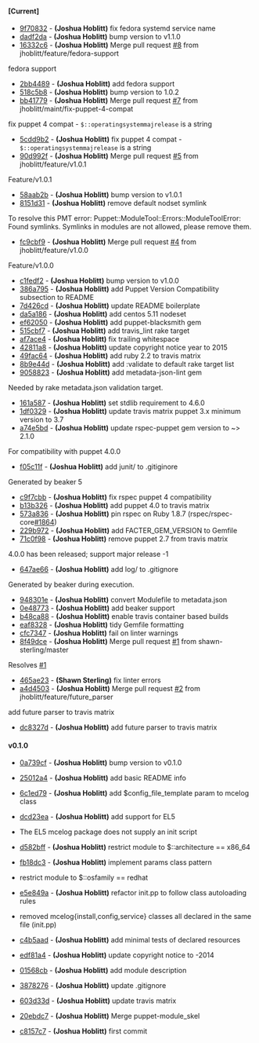 
#### [Current]
 * [9f70832](../../commit/9f70832) - __(Joshua Hoblitt)__ fix fedora systemd service name
 * [dadf2da](../../commit/dadf2da) - __(Joshua Hoblitt)__ bump version to v1.1.0
 * [16332c6](../../commit/16332c6) - __(Joshua Hoblitt)__ Merge pull request [#8](../../issues/8) from jhoblitt/feature/fedora-support

fedora support
 * [2bb4489](../../commit/2bb4489) - __(Joshua Hoblitt)__ add fedora support
 * [518c5b8](../../commit/518c5b8) - __(Joshua Hoblitt)__ bump version to 1.0.2
 * [bb41779](../../commit/bb41779) - __(Joshua Hoblitt)__ Merge pull request [#7](../../issues/7) from jhoblitt/maint/fix-puppet-4-compat

fix puppet 4 compat - `$::operatingsystemmajrelease` is a string
 * [5cdd9b2](../../commit/5cdd9b2) - __(Joshua Hoblitt)__ fix puppet 4 compat - `$::operatingsystemmajrelease` is a string
 * [90d992f](../../commit/90d992f) - __(Joshua Hoblitt)__ Merge pull request [#5](../../issues/5) from jhoblitt/feature/v1.0.1

Feature/v1.0.1
 * [58aab2b](../../commit/58aab2b) - __(Joshua Hoblitt)__ bump version to v1.0.1
 * [8151d31](../../commit/8151d31) - __(Joshua Hoblitt)__ remove default nodset symlink

To resolve this PMT error:
    Puppet::ModuleTool::Errors::ModuleToolError: Found symlinks. Symlinks in modules are not allowed, please remove them.

 * [fc9cbf9](../../commit/fc9cbf9) - __(Joshua Hoblitt)__ Merge pull request [#4](../../issues/4) from jhoblitt/feature/v1.0.0

Feature/v1.0.0
 * [c1fedf2](../../commit/c1fedf2) - __(Joshua Hoblitt)__ bump version to v1.0.0
 * [386a795](../../commit/386a795) - __(Joshua Hoblitt)__ add Puppet Version Compatibility subsection to README
 * [7d426cd](../../commit/7d426cd) - __(Joshua Hoblitt)__ update README boilerplate
 * [da5a186](../../commit/da5a186) - __(Joshua Hoblitt)__ add centos 5.11 nodeset
 * [ef62050](../../commit/ef62050) - __(Joshua Hoblitt)__ add puppet-blacksmith gem
 * [515cbf7](../../commit/515cbf7) - __(Joshua Hoblitt)__ add travis_lint rake target
 * [af7ace4](../../commit/af7ace4) - __(Joshua Hoblitt)__ fix trailing whitespace
 * [42811a8](../../commit/42811a8) - __(Joshua Hoblitt)__ update copyright notice year to 2015
 * [49fac64](../../commit/49fac64) - __(Joshua Hoblitt)__ add ruby 2.2 to travis matrix
 * [8b9e44d](../../commit/8b9e44d) - __(Joshua Hoblitt)__ add :validate to default rake target list
 * [9058823](../../commit/9058823) - __(Joshua Hoblitt)__ add metadata-json-lint gem

Needed by rake metadata.json validation target.

 * [161a587](../../commit/161a587) - __(Joshua Hoblitt)__ set stdlib requirement to 4.6.0
 * [1df0329](../../commit/1df0329) - __(Joshua Hoblitt)__ update travis matrix puppet 3.x minimum version to 3.7
 * [a74e5bd](../../commit/a74e5bd) - __(Joshua Hoblitt)__ update rspec-puppet gem version to ~> 2.1.0

For compatibility with puppet 4.0.0

 * [f05c11f](../../commit/f05c11f) - __(Joshua Hoblitt)__ add junit/ to .gitiginore

Generated by beaker 5

 * [c9f7cbb](../../commit/c9f7cbb) - __(Joshua Hoblitt)__ fix rspec puppet 4 compatibility
 * [b13b326](../../commit/b13b326) - __(Joshua Hoblitt)__ add puppet 4.0 to travis matrix
 * [573a836](../../commit/573a836) - __(Joshua Hoblitt)__ pin rspec on Ruby 1.8.7 (rspec/rspec-core[#1864](../../issues/1864))
 * [229b972](../../commit/229b972) - __(Joshua Hoblitt)__ add FACTER_GEM_VERSION to Gemfile
 * [71c0f98](../../commit/71c0f98) - __(Joshua Hoblitt)__ remove puppet 2.7 from travis matrix

4.0.0 has been released; support major release -1

 * [647ae66](../../commit/647ae66) - __(Joshua Hoblitt)__ add log/ to .gitignore

Generated by beaker during execution.

 * [948301e](../../commit/948301e) - __(Joshua Hoblitt)__ convert Modulefile to metadata.json
 * [0e48773](../../commit/0e48773) - __(Joshua Hoblitt)__ add beaker support
 * [b48ca88](../../commit/b48ca88) - __(Joshua Hoblitt)__ enable travis container based builds
 * [eaf8328](../../commit/eaf8328) - __(Joshua Hoblitt)__ tidy Gemfile formatting
 * [cfc7347](../../commit/cfc7347) - __(Joshua Hoblitt)__ fail on linter warnings
 * [8f49dce](../../commit/8f49dce) - __(Joshua Hoblitt)__ Merge pull request [#1](../../issues/1) from shawn-sterling/master

Resolves [#1](../../issues/1)

 * [465ae23](../../commit/465ae23) - __(Shawn Sterling)__ fix linter errors
 * [a4d4503](../../commit/a4d4503) - __(Joshua Hoblitt)__ Merge pull request [#2](../../issues/2) from jhoblitt/feature/future_parser

add future parser to travis matrix
 * [dc8327d](../../commit/dc8327d) - __(Joshua Hoblitt)__ add future parser to travis matrix

#### v0.1.0
 * [0a739cf](../../commit/0a739cf) - __(Joshua Hoblitt)__ bump version to v0.1.0
 * [25012a4](../../commit/25012a4) - __(Joshua Hoblitt)__ add basic README info
 * [6c1ed79](../../commit/6c1ed79) - __(Joshua Hoblitt)__ add $config_file_template param to mcelog class
 * [dcd23ea](../../commit/dcd23ea) - __(Joshua Hoblitt)__ add support for EL5

* The EL5 mcelog package does not supply an init script

 * [d582bff](../../commit/d582bff) - __(Joshua Hoblitt)__ restrict module to $::architecture == x86_64
 * [fb18dc3](../../commit/fb18dc3) - __(Joshua Hoblitt)__ implement params class pattern

* restrict module to $::osfamily == redhat

 * [e5e849a](../../commit/e5e849a) - __(Joshua Hoblitt)__ refactor init.pp to follow class autoloading rules

* removed mcelog{install,config,service} classes all declared in the same file (init.pp)

 * [c4b5aad](../../commit/c4b5aad) - __(Joshua Hoblitt)__ add minimal tests of declared resources
 * [edf81a4](../../commit/edf81a4) - __(Joshua Hoblitt)__ update copyright notice to -2014
 * [01568cb](../../commit/01568cb) - __(Joshua Hoblitt)__ add module description
 * [3878276](../../commit/3878276) - __(Joshua Hoblitt)__ update .gitignore
 * [603d33d](../../commit/603d33d) - __(Joshua Hoblitt)__ update travis matrix
 * [20ebdc7](../../commit/20ebdc7) - __(Joshua Hoblitt)__ Merge puppet-module_skel
 * [c8157c7](../../commit/c8157c7) - __(Joshua Hoblitt)__ first commit
